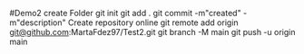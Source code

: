 #Demo2
create Folder
git init 
git add .
git commit -m"created" -m"description"
Create repository online
git remote add origin git@github.com:MartaFdez97/Test2.git
git branch -M main
git push -u origin main 
